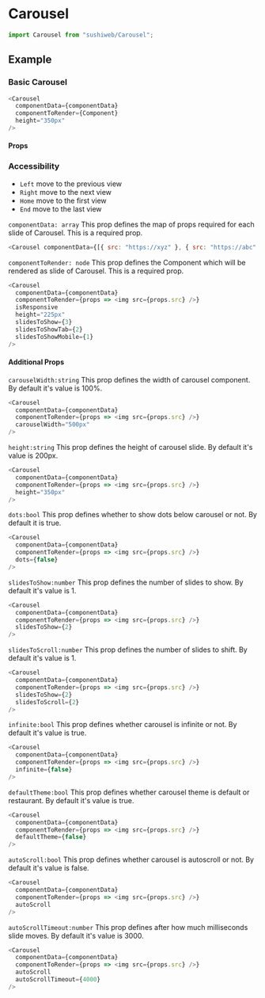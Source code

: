 # Carousel

```js
import Carousel from "sushiweb/Carousel";
```

<!-- STORY -->

<!-- PROPS -->

## Example

### Basic Carousel

```js
<Carousel
  componentData={componentData}
  componentToRender={Component}
  height="350px"
/>
```

#### Props

### Accessibility

- `Left` move to the previous view
- `Right` move to the next view
- `Home` move to the first view
- `End` move to the last view

`componentData: array` This prop defines the map of props required for each slide of Carousel. This is a required prop.

```js
<Carousel componentData={[{ src: "https://xyz" }, { src: "https://abc" }]} />
```

`componentToRender: node` This prop defines the Component which will be rendered as slide of Carousel. This is a required prop.

```js
<Carousel
  componentData={componentData}
  componentToRender={props => <img src={props.src} />}
  isResponsive
  height="225px"
  slidesToShow={3}
  slidesToShowTab={2}
  slidesToShowMobile={1}
/>
```

#### Additional Props

`carouselWidth:string` This prop defines the width of carousel component. By default it's value is 100%.

```js
<Carousel
  componentData={componentData}
  componentToRender={props => <img src={props.src} />}
  carouselWidth="500px"
/>
```

`height:string` This prop defines the height of carousel slide. By default it's value is 200px.

```js
<Carousel
  componentData={componentData}
  componentToRender={props => <img src={props.src} />}
  height="350px"
/>
```

`dots:bool` This prop defines whether to show dots below carousel or not. By default it is true.

```js
<Carousel
  componentData={componentData}
  componentToRender={props => <img src={props.src} />}
  dots={false}
/>
```

`slidesToShow:number` This prop defines the number of slides to show. By default it's value is 1.

```js
<Carousel
  componentData={componentData}
  componentToRender={props => <img src={props.src} />}
  slidesToShow={2}
/>
```

`slidesToScroll:number` This prop defines the number of slides to shift. By default it's value is 1.

```js
<Carousel
  componentData={componentData}
  componentToRender={props => <img src={props.src} />}
  slidesToShow={2}
  slidesToScroll={2}
/>
```

`infinite:bool` This prop defines whether carousel is infinite or not. By default it's value is true.

```js
<Carousel
  componentData={componentData}
  componentToRender={props => <img src={props.src} />}
  infinite={false}
/>
```

`defaultTheme:bool` This prop defines whether carousel theme is default or restaurant. By default it's value is true.

```js
<Carousel
  componentData={componentData}
  componentToRender={props => <img src={props.src} />}
  defaultTheme={false}
/>
```

`autoScroll:bool` This prop defines whether carousel is autoscroll or not. By default it's value is false.

```js
<Carousel
  componentData={componentData}
  componentToRender={props => <img src={props.src} />}
  autoScroll
/>
```

`autoScrollTimeout:number` This prop defines after how much milliseconds slide moves. By default it's value is 3000.

```js
<Carousel
  componentData={componentData}
  componentToRender={props => <img src={props.src} />}
  autoScroll
  autoScrollTimeout={4000}
/>
```
